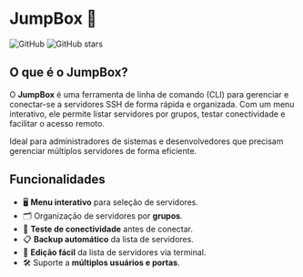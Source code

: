 # JumpBox 🚀

![GitHub](https://img.shields.io/github/license/seu-usuario/JumpBox)
![GitHub stars](https://img.shields.io/github/stars/seu-usuario/JumpBox?style=social)

## O que é o JumpBox?

O **JumpBox** é uma ferramenta de linha de comando (CLI) para gerenciar e conectar-se a servidores SSH de forma rápida e organizada. Com um menu interativo, ele permite listar servidores por grupos, testar conectividade e facilitar o acesso remoto.

Ideal para administradores de sistemas e desenvolvedores que precisam gerenciar múltiplos servidores de forma eficiente.

## Funcionalidades

- 🖥️ **Menu interativo** para seleção de servidores.
- 🗂️ Organização de servidores por **grupos**.
- 🚦 **Teste de conectividade** antes de conectar.
- 📋 **Backup automático** da lista de servidores.
- 📝 **Edição fácil** da lista de servidores via terminal.
- 🛠️ Suporte a **múltiplos usuários e portas**.
